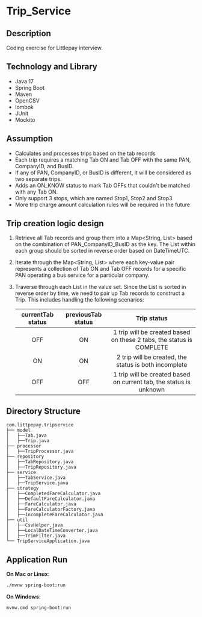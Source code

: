 # Trip_Service

## Description

Coding exercise for Littlepay interview.

## Technology and Library

- Java 17
- Spring Boot
- Maven
- OpenCSV
- lombok
- JUnit
- Mockito

## Assumption

+ Calculates and processes trips based on the tab records
+ Each trip requires a matching Tab ON and Tab OFF with the same PAN, CompanyID, and BusID.
+ If any of PAN, CompanyID, or BusID is different, it will be considered as two separate trips.
+ Adds an ON_KNOW status to mark Tab OFFs that couldn't be matched with any Tab ON.
+ Only support 3 stops, which are named Stop1, Stop2 and Stop3
+ More trip charge amount calculation rules will be required in the future

## Trip creation logic design

1. Retrieve all Tab records and group them into a Map<String, List<Tab>> based on the combination of PAN_CompanyID_BusID as the key. The List<Tab> within each group should be sorted in reverse order based on DateTimeUTC.
2. Iterate through the Map<String, List<Tab>> where each key-value pair represents a collection of Tab ON and Tab OFF records for a specific PAN operating a bus service for a particular company.
3. Traverse through each List<Tab> in the value set. Since the List is sorted in reverse order by time, we need to pair up Tab records to construct a Trip. This includes handling the following scenarios:

   | currentTab status | previousTab status |                         Trip status                          |
      | :---------------: | :----------------: | :----------------------------------------------------------: |
   |        OFF        |         ON         | 1 trip will be created based on these 2 tabs, the status is COMPLETE |
   |        ON         |         ON         |    2 trip will be created, the status is both incomplete     |
   |        OFF        |        OFF         | 1 trip will be created based on current tab, the status is unknown |


## Directory Structure
```
com.littpepay.tripservice
├── model
│   ├──Tab.java
│   ├──Trip.java
├── processor
│   ├──TripProcessor.java
├── repository
│   ├──TabRepository.java
│   ├──TripRepository.java
├── service
│   ├──TabService.java
│   ├──TripService.java
├── strategy
│   ├──CompletedFareCalculator.java
│   ├──DefaultFareCalculator.java
│   ├──FareCalculator.java
│   ├──FareCalculatorFactory.java
│   ├──IncompleteFareCalculator.java
├── util
│   ├──CsvHelper.java
│   ├──LocalDateTimeConverter.java
│   ├──TrimFilter.java
└── TripServiceApplication.java
```

## Application Run

**On Mac or Linux**:

```sh
./mvnw spring-boot:run
```

**On Windows**:

```sh
mvnw.cmd spring-boot:run
```